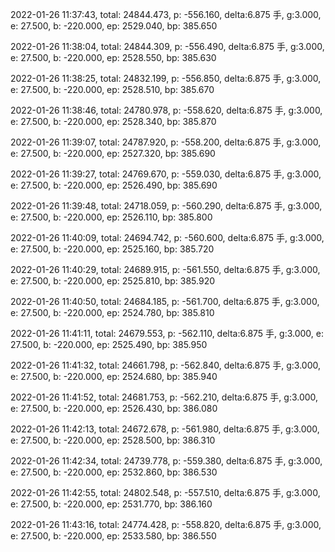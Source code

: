 2022-01-26 11:37:43, total: 24844.473, p: -556.160, delta:6.875 手, g:3.000, e: 27.500, b: -220.000, ep: 2529.040, bp: 385.650

2022-01-26 11:38:04, total: 24844.309, p: -556.490, delta:6.875 手, g:3.000, e: 27.500, b: -220.000, ep: 2528.550, bp: 385.630

2022-01-26 11:38:25, total: 24832.199, p: -556.850, delta:6.875 手, g:3.000, e: 27.500, b: -220.000, ep: 2528.510, bp: 385.670

2022-01-26 11:38:46, total: 24780.978, p: -558.620, delta:6.875 手, g:3.000, e: 27.500, b: -220.000, ep: 2528.340, bp: 385.870

2022-01-26 11:39:07, total: 24787.920, p: -558.200, delta:6.875 手, g:3.000, e: 27.500, b: -220.000, ep: 2527.320, bp: 385.690

2022-01-26 11:39:27, total: 24769.670, p: -559.030, delta:6.875 手, g:3.000, e: 27.500, b: -220.000, ep: 2526.490, bp: 385.690

2022-01-26 11:39:48, total: 24718.059, p: -560.290, delta:6.875 手, g:3.000, e: 27.500, b: -220.000, ep: 2526.110, bp: 385.800

2022-01-26 11:40:09, total: 24694.742, p: -560.600, delta:6.875 手, g:3.000, e: 27.500, b: -220.000, ep: 2525.160, bp: 385.720

2022-01-26 11:40:29, total: 24689.915, p: -561.550, delta:6.875 手, g:3.000, e: 27.500, b: -220.000, ep: 2525.810, bp: 385.920

2022-01-26 11:40:50, total: 24684.185, p: -561.700, delta:6.875 手, g:3.000, e: 27.500, b: -220.000, ep: 2524.780, bp: 385.810

2022-01-26 11:41:11, total: 24679.553, p: -562.110, delta:6.875 手, g:3.000, e: 27.500, b: -220.000, ep: 2525.490, bp: 385.950

2022-01-26 11:41:32, total: 24661.798, p: -562.840, delta:6.875 手, g:3.000, e: 27.500, b: -220.000, ep: 2524.680, bp: 385.940

2022-01-26 11:41:52, total: 24681.753, p: -562.210, delta:6.875 手, g:3.000, e: 27.500, b: -220.000, ep: 2526.430, bp: 386.080

2022-01-26 11:42:13, total: 24672.678, p: -561.980, delta:6.875 手, g:3.000, e: 27.500, b: -220.000, ep: 2528.500, bp: 386.310

2022-01-26 11:42:34, total: 24739.778, p: -559.380, delta:6.875 手, g:3.000, e: 27.500, b: -220.000, ep: 2532.860, bp: 386.530

2022-01-26 11:42:55, total: 24802.548, p: -557.510, delta:6.875 手, g:3.000, e: 27.500, b: -220.000, ep: 2531.770, bp: 386.160

2022-01-26 11:43:16, total: 24774.428, p: -558.820, delta:6.875 手, g:3.000, e: 27.500, b: -220.000, ep: 2533.580, bp: 386.550